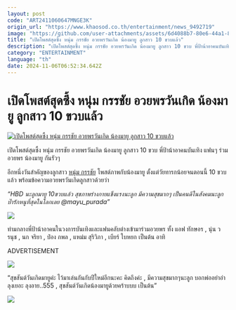 ```yaml
---
layout: post
code: "ART2411060647MNGE3K"
origin_url: "https://www.khaosod.co.th/entertainment/news_9492719"
image: "https://github.com/user-attachments/assets/6d4088b7-80e6-44a1-840f-04cfe4a4e934"
title: "เปิดโพสต์สุดซึ้ง หนุ่ม กรรชัย อวยพรวันเกิด น้องมายู ลูกสาว 10 ขวบแล้ว"
description: "เปิดโพสต์สุดซึ้ง หนุ่ม กรรชัย อวยพรวันเกิด น้องมายู ลูกสาว 10 ขวบ พี่ป้าน้าอาคนบันเทิง แฟนๆ ร่วมอวยพร น้องมายู กันรัวๆ อีกหนึ่งวันสำคัญของลูกสาว"
category: "ENTERTAINMENT"
language: "th"
date: 2024-11-06T06:52:34.642Z
---
```


# เปิดโพสต์สุดซึ้ง หนุ่ม กรรชัย อวยพรวันเกิด น้องมายู ลูกสาว 10 ขวบแล้ว

[![เปิดโพสต์สุดซึ้ง หนุ่ม กรรชัย อวยพรวันเกิด น้องมายู ลูกสาว 10 ขวบแล้ว](https://www.khaosod.co.th/wpapp/uploads/2024/11/kanchaibdmayu10y611679998.jpg "เปิดโพสต์สุดซึ้ง หนุ่ม กรรชัย อวยพรวันเกิด น้องมายู ลูกสาว 10 ขวบแล้ว")](https://www.khaosod.co.th/wpapp/uploads/2024/11/kanchaibdmayu10y611679998.jpg)

เปิดโพสต์สุดซึ้ง หนุ่ม กรรชัย อวยพรวันเกิด น้องมายู ลูกสาว 10 ขวบ พี่ป้าน้าอาคนบันเทิง แฟนๆ ร่วมอวยพร น้องมายู กันรัวๆ

อีกหนึ่งวันสำคัญของลูกสาว [หนุ่ม กรรชัย](https://www.instagram.com/p/DCBFwfcSX7T/?img_index=1) โพสต์ภาพกับน้องมายู ตั้งแต่วัยทารกน้อยจนตอนนี้ 10 ขวบแล้ว พร้อมข้อความอวยพรวันเกิดลูกสาวด้วยว่า

_“HBD นะลูกมายู 10ขวบแล้ว สุขภาพร่างกายแข็งแรงนะลูก มีความสุขมากๆ เป็นคนดีในสังคมนะลูก ป๊ารักหนูที่สุดในโลกเลย @mayu\_purada”_

[![](https://www.khaosod.co.th/wpapp/uploads/2024/11/kanchaibdmayu10y611671.jpg)](https://www.khaosod.co.th/wpapp/uploads/2024/11/kanchaibdmayu10y611671.jpg)

ท่ามกลางพี่ป้าน้าอาคนในวงการบันเทิงและแฟนคลับต่างเข้ามาร่วมอวยพร ทั้ง แอฟ ทักษอร , นุ่น วรนุช , นก จริยา , ป๋อง กพล , แหม่ม สุริวิภา , เบียร์ ใบหยก เป็นต้น อาทิ

ADVERTISEMENT

[![](https://www.khaosod.co.th/wpapp/uploads/2024/11/kanchaibdmayu10y611672.jpg)](https://www.khaosod.co.th/wpapp/uploads/2024/11/kanchaibdmayu10y611672.jpg)

“สุขสันต์วันเกิดมายูค่ะ ไว้มาเล่นกันกับปีใหม่อีกนะคะ คิดถึงค่ะ , มีความสุขมากๆนะลูก บอกพ่ออย่าอำลุงเยอะ ลุงอาย..555 , สุขสันต์วันเกิดน้องมายูด้วยคร้าบบบ เป็นต้น”

[![](https://www.khaosod.co.th/wpapp/uploads/2024/11/kanchaibdmayu10y611673.jpg)](https://www.khaosod.co.th/wpapp/uploads/2024/11/kanchaibdmayu10y611673.jpg)